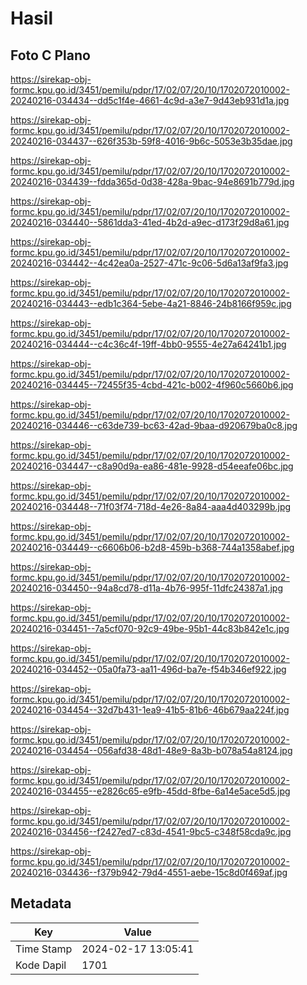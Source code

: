 # Hasil

## Foto C Plano

https://sirekap-obj-formc.kpu.go.id/3451/pemilu/pdpr/17/02/07/20/10/1702072010002-20240216-034434--dd5c1f4e-4661-4c9d-a3e7-9d43eb931d1a.jpg

https://sirekap-obj-formc.kpu.go.id/3451/pemilu/pdpr/17/02/07/20/10/1702072010002-20240216-034437--626f353b-59f8-4016-9b6c-5053e3b35dae.jpg

https://sirekap-obj-formc.kpu.go.id/3451/pemilu/pdpr/17/02/07/20/10/1702072010002-20240216-034439--fdda365d-0d38-428a-9bac-94e8691b779d.jpg

https://sirekap-obj-formc.kpu.go.id/3451/pemilu/pdpr/17/02/07/20/10/1702072010002-20240216-034440--5861dda3-41ed-4b2d-a9ec-d173f29d8a61.jpg

https://sirekap-obj-formc.kpu.go.id/3451/pemilu/pdpr/17/02/07/20/10/1702072010002-20240216-034442--4c42ea0a-2527-471c-9c06-5d6a13af9fa3.jpg

https://sirekap-obj-formc.kpu.go.id/3451/pemilu/pdpr/17/02/07/20/10/1702072010002-20240216-034443--edb1c364-5ebe-4a21-8846-24b8166f959c.jpg

https://sirekap-obj-formc.kpu.go.id/3451/pemilu/pdpr/17/02/07/20/10/1702072010002-20240216-034444--c4c36c4f-19ff-4bb0-9555-4e27a64241b1.jpg

https://sirekap-obj-formc.kpu.go.id/3451/pemilu/pdpr/17/02/07/20/10/1702072010002-20240216-034445--72455f35-4cbd-421c-b002-4f960c5660b6.jpg

https://sirekap-obj-formc.kpu.go.id/3451/pemilu/pdpr/17/02/07/20/10/1702072010002-20240216-034446--c63de739-bc63-42ad-9baa-d920679ba0c8.jpg

https://sirekap-obj-formc.kpu.go.id/3451/pemilu/pdpr/17/02/07/20/10/1702072010002-20240216-034447--c8a90d9a-ea86-481e-9928-d54eeafe06bc.jpg

https://sirekap-obj-formc.kpu.go.id/3451/pemilu/pdpr/17/02/07/20/10/1702072010002-20240216-034448--71f03f74-718d-4e26-8a84-aaa4d403299b.jpg

https://sirekap-obj-formc.kpu.go.id/3451/pemilu/pdpr/17/02/07/20/10/1702072010002-20240216-034449--c6606b06-b2d8-459b-b368-744a1358abef.jpg

https://sirekap-obj-formc.kpu.go.id/3451/pemilu/pdpr/17/02/07/20/10/1702072010002-20240216-034450--94a8cd78-d11a-4b76-995f-11dfc24387a1.jpg

https://sirekap-obj-formc.kpu.go.id/3451/pemilu/pdpr/17/02/07/20/10/1702072010002-20240216-034451--7a5cf070-92c9-49be-95b1-44c83b842e1c.jpg

https://sirekap-obj-formc.kpu.go.id/3451/pemilu/pdpr/17/02/07/20/10/1702072010002-20240216-034452--05a0fa73-aa11-496d-ba7e-f54b346ef922.jpg

https://sirekap-obj-formc.kpu.go.id/3451/pemilu/pdpr/17/02/07/20/10/1702072010002-20240216-034454--32d7b431-1ea9-41b5-81b6-46b679aa224f.jpg

https://sirekap-obj-formc.kpu.go.id/3451/pemilu/pdpr/17/02/07/20/10/1702072010002-20240216-034454--056afd38-48d1-48e9-8a3b-b078a54a8124.jpg

https://sirekap-obj-formc.kpu.go.id/3451/pemilu/pdpr/17/02/07/20/10/1702072010002-20240216-034455--e2826c65-e9fb-45dd-8fbe-6a14e5ace5d5.jpg

https://sirekap-obj-formc.kpu.go.id/3451/pemilu/pdpr/17/02/07/20/10/1702072010002-20240216-034456--f2427ed7-c83d-4541-9bc5-c348f58cda9c.jpg

https://sirekap-obj-formc.kpu.go.id/3451/pemilu/pdpr/17/02/07/20/10/1702072010002-20240216-034436--f379b942-79d4-4551-aebe-15c8d0f469af.jpg


## Metadata

| Key        | Value               |
| ---------- | ------------------- |
| Time Stamp | 2024-02-17 13:05:41 |
| Kode Dapil | 1701                |



